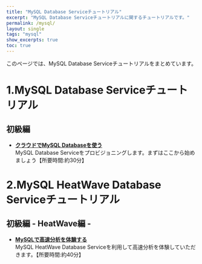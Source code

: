```yaml
---
title: "MySQL Database Serviceチュートリアル"
excerpt: "MySQL Database Serviceチュートリアルに関するチュートリアルです。"
permalink: /mysql/
layout: single
tags: "mysql"
show_excerpts: true
toc: true
---
```


このページでは、MySQL Database Serviceチュートリアルをまとめています。   

# 1.MySQL Database Serviceチュートリアル

## 初級編　

+ **[クラウドでMySQL Databaseを使う](/ocitutorials/beginners/creating-mds/)**  
    MySQL Database Serviceをプロビジョニングします。まずはここから始めましょう【所要時間:約30分】

# 2.MySQL HeatWave Database Serviceチュートリアル

## 初級編 - HeatWave編 - 

+ **[MySQLで高速分析を体験する](/ocitutorials/beginners/creating-HeatWave/)**  
     MySQL HeatWave Database Serviceを利用して高速分析を体験していただきます。【所要時間:約40分】